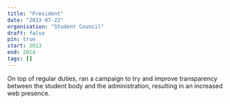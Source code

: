 ```yaml
---
title: "President"
date: "2013-07-22"
organisation: "Student Council"
draft: false
pin: true
start: 2013
end: 2014
tags: []
---
```


On top of regular duties, ran a campaign to try and improve transparency
between the student body and the administration, resulting in an
increased web presence.
